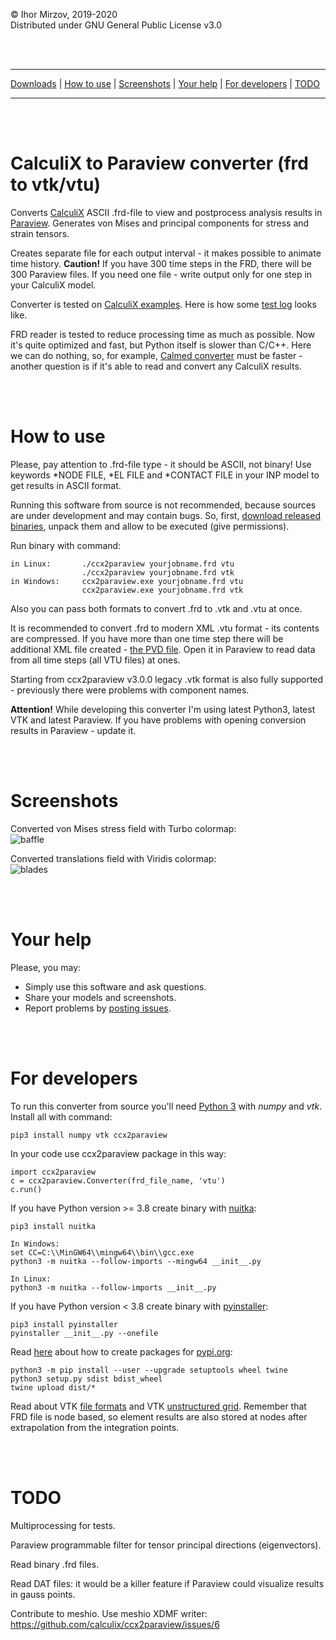 © Ihor Mirzov, 2019-2020  
Distributed under GNU General Public License v3.0

<br/><br/>



---

[Downloads](https://github.com/calculix/ccx2paraview/releases) |
[How to use](#how-to-use) |
[Screenshots](#screenshots) |
[Your help](#your-help) |
[For developers](#for-developers) |
[TODO](#todo)

---

<br/><br/>



# CalculiX to Paraview converter (frd to vtk/vtu)

Converts [CalculiX](http://www.dhondt.de/) ASCII .frd-file to view and postprocess analysis results in [Paraview](https://www.paraview.org/). Generates von Mises and principal components for stress and strain tensors.

Creates separate file for each output interval - it makes possible to animate time history. **Caution!** If you have 300 time steps in the FRD, there will be 300 Paraview files. If you need one file - write output only for one step in your CalculiX model.

Converter is tested on [CalculiX examples](https://github.com/calculix/examples). Here is how some [test log](https://github.com/calculix/ccx2paraview/blob/master/tests/test.log) looks like.

FRD reader is tested to reduce processing time as much as possible. Now it's quite optimized and fast, but Python itself is slower than C/C++. Here we can do nothing, so, for example, [Calmed converter](https://www.salome-platform.org/forum/forum_12/126338563) must be faster - another question is if it's able to read and convert any CalculiX results.

<br/><br/>



# How to use

Please, pay attention to .frd-file type - it should be ASCII, not binary! Use keywords *NODE FILE, *EL FILE and *CONTACT FILE in your INP model to get results in ASCII format.

Running this software from source is not recommended, because sources are under development and may contain bugs. So, first, [download released binaries](https://github.com/calculix/ccx2paraview/releases), unpack them and allow to be executed (give permissions).

Run binary with command:

    in Linux:       ./ccx2paraview yourjobname.frd vtu
                    ./ccx2paraview yourjobname.frd vtk
    in Windows:     ccx2paraview.exe yourjobname.frd vtu
                    ccx2paraview.exe yourjobname.frd vtk

Also you can pass both formats to convert .frd to .vtk and .vtu at once.

It is recommended to convert .frd to modern XML .vtu format - its contents are compressed. If you have more than one time step there will be additional XML file created - [the PVD file](https://www.paraview.org/Wiki/ParaView/Data_formats#PVD_File_Format). Open it in Paraview to read data from all time steps (all VTU files) at ones.

Starting from ccx2paraview v3.0.0 legacy .vtk format is also fully supported - previously there were problems with component names.

**Attention!** While developing this converter I'm using latest Python3, latest VTK and latest Paraview. If you have problems with opening conversion results in Paraview - update it.

<br/><br/>



# Screenshots

Converted von Mises stress field with Turbo colormap:  
![baffle](https://github.com/calculix/ccx2paraview/blob/master/img_baffle.png "baffle")

Converted translations field with Viridis colormap:  
![blades](https://github.com/calculix/ccx2paraview/blob/master/img_blades.png "blades")

<br/><br/>



# Your help

Please, you may:

- Simply use this software and ask questions.
- Share your models and screenshots.
- Report problems by [posting issues](https://github.com/calculix/ccx2paraview/issues).

<br/><br/>



# For developers

To run this converter from source you'll need [Python 3](https://www.python.org/downloads/) with *numpy* and *vtk*. Install all with command:

    pip3 install numpy vtk ccx2paraview

In your code use ccx2paraview package in this way:

    import ccx2paraview
    c = ccx2paraview.Converter(frd_file_name, 'vtu')
    c.run()

If you have Python version >= 3.8 create binary with [nuitka](https://nuitka.net/):

    pip3 install nuitka
    
    In Windows:
    set CC=C:\\MinGW64\\mingw64\\bin\\gcc.exe
    python3 -m nuitka --follow-imports --mingw64 __init__.py

    In Linux:
    python3 -m nuitka --follow-imports __init__.py

If you have Python version < 3.8 create binary with [pyinstaller](https://www.pyinstaller.org/):

    pip3 install pyinstaller
    pyinstaller __init__.py --onefile

Read [here](https://packaging.python.org/tutorials/packaging-projects/) about how to create packages for [pypi.org](https://pypi.org/):

    python3 -m pip install --user --upgrade setuptools wheel twine
    python3 setup.py sdist bdist_wheel
    twine upload dist/*

Read about VTK [file formats](https://vtk.org/wp-content/uploads/2015/04/file-formats.pdf) and VTK [unstructured grid](https://lorensen.github.io/VTKExamples/site/VTKFileFormats/#unstructuredgrid). Remember that FRD file is node based, so element results are also stored at nodes after extrapolation from the integration points.

<br/><br/>



# TODO

Multiprocessing for tests.

Paraview programmable filter for tensor principal directions (eigenvectors).

Read binary .frd files.

Read DAT files: it would be a killer feature if Paraview could visualize results in gauss points.

Contribute to meshio. Use meshio XDMF writer: https://github.com/calculix/ccx2paraview/issues/6
